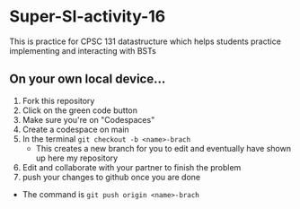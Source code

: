 # Super-SI-activity-16
This is practice for CPSC 131 datastructure which helps students practice implementing and interacting with BSTs

## On your own local device...
1. Fork this repository
2. Click on the green code button
3. Make sure you're on "Codespaces"
4. Create a codespace on main
5. In the terminal `git checkout -b <name>-brach`
   - This creates a new branch for you to edit and eventually have shown up here my repository 
7. Edit and collaborate with your partner to finish the problem
8. push your changes to github once you are done
  - The command is `git push origin <name>-brach`
